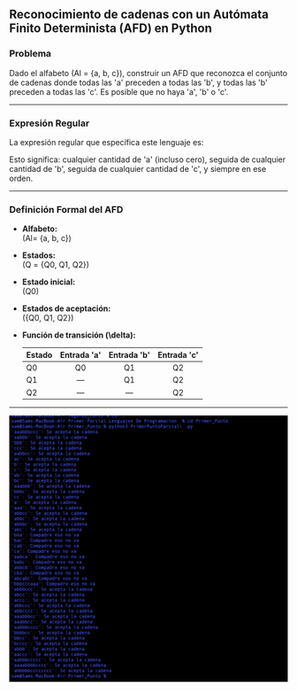 ## Reconocimiento de cadenas con un Autómata Finito Determinista (AFD) en Python

### Problema

Dado el alfabeto \(Al = \{a, b, c\}\), construir un AFD que reconozca el conjunto de cadenas donde todas las 'a' preceden a todas las 'b', y todas las 'b' preceden a todas las 'c'. Es posible que no haya 'a', 'b' o 'c'.

---

### Expresión Regular

La expresión regular que específica este lenguaje es:


Esto significa: cualquier cantidad de 'a' (incluso cero), seguida de cualquier cantidad de 'b', seguida de cualquier cantidad de 'c', y siempre en ese orden.

---

### Definición Formal del AFD

- **Alfabeto:**  
  \(Al= \{a, b, c\}\)

- **Estados:**  
  \(Q = \{Q0, Q1, Q2\}\)

- **Estado inicial:**  
  \(Q0\)

- **Estados de aceptación:**  
  \(\{Q0, Q1, Q2\}\)

- **Función de transición \(\delta\):**

  | Estado | Entrada 'a' | Entrada 'b' | Entrada 'c' |
  |--------|:-----------:|:-----------:|:-----------:|
  | Q0     | Q0          | Q1          | Q2          |
  | Q1     | —           | Q1          | Q2          |
  | Q2     | —           | —           | Q2          |

---

![Imagealt](https://github.com/samuelleyton2006/EntregaPrimerParcialLenguajesDeProgramacion/blob/46ba50e86d404475a1263e1593773bfc97fbc27c/Primer%20Parcial%20Lenguajes%20De%20Programacion%20/Primer_Punto/Terminal.jpg )


